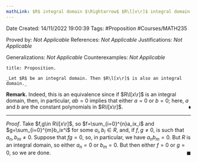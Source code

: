 ```yaml
---
mathLink: $R$ integral domain $\Rightarrow$ $R\l[x\r]$ integral domain
---
```


<div class="topSpace"></div>

Date Created: 14/11/2022 19:00:39
Tags: #Proposition #Courses/MATH235

Proved by: _Not Applicable_
References: _Not Applicable_
Justifications: _Not Applicable_

Generalizations: _Not Applicable_
Counterexamples: _Not Applicable_

``` ad-Proposition
title: Proposition.

_Let $R$ be an integral domain. Then $R\l[x\r]$ is also an integral domain._

```

**Remark.** Indeed, this is an equivalence since if $R\l[x\r]$ is an integral domain, then, in particular, $ab=0$ implies that either $a=0$ or $b=0$; here, $a$ and $b$ are the constant polynomials in $R\l[x\r]$.<span style="float:right;">$\blacklozenge$</span>

---

_Proof_. Take $f,g\in R\l[x\r]$, so $f=\sum_{i=0}^{n}a_ix_i$ and $g=\sum_{i=0}^{m}b_ix^i$ for some $a_i,b_i\in R$, and, if $f,g\neq0$, is such that $a_n,b_m\neq0$. Suppose that $fg=0$, so, in particular, we have $a_nb_m=0$. But $R$ is an integral domain, so either $a_n=0$ or $b_m=0$. But then either $f=0$ or $g=0$, so we are done.<span style="float:right;">$\blacksquare$</span>
